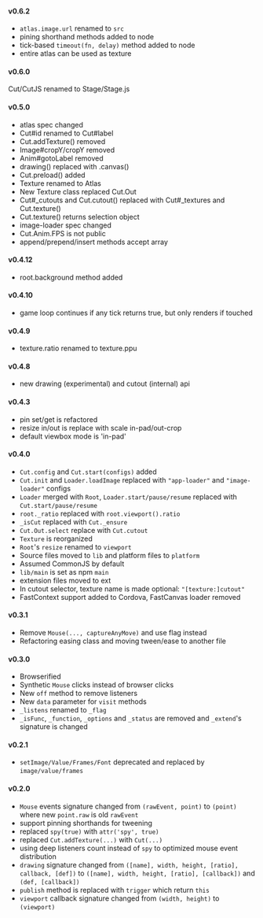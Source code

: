 #### v0.6.2
* `atlas.image.url` renamed to `src`
* pining shorthand methods added to node
* tick-based `timeout(fn, delay)` method added to node
* entire atlas can be used as texture

#### v0.6.0
Cut/CutJS renamed to Stage/Stage.js

#### v0.5.0
* atlas spec changed
* Cut#id renamed to Cut#label
* Cut.addTexture() removed
* Image#cropY/cropY removed
* Anim#gotoLabel removed
* drawing() replaced with .canvas()
* Cut.preload() added
* Texture renamed to Atlas
* New Texture class replaced Cut.Out
* Cut#_cutouts and Cut.cutout() replaced with Cut#_textures and Cut.texture()
* Cut.texture() returns selection object
* image-loader spec changed
* Cut.Anim.FPS is not public
* append/prepend/insert methods accept array

#### v0.4.12
* root.background method added

#### v0.4.10
* game loop continues if any tick returns true, but only renders if touched

#### v0.4.9
* texture.ratio renamed to texture.ppu

#### v0.4.8
* new drawing (experimental) and cutout (internal) api

#### v0.4.3
* pin set/get is refactored
* resize in/out is replace with scale in-pad/out-crop 
* default viewbox mode is 'in-pad'

#### v0.4.0
* `Cut.config` and `Cut.start(configs)` added
* `Cut.init` and `Loader.loadImage` replaced with `"app-loader"` and `"image-loader"` configs
* `Loader` merged with `Root`, `Loader.start/pause/resume` replaced with `Cut.start/pause/resume`
* `root._ratio` replaced with `root.viewport().ratio`
* `_isCut` replaced with `Cut._ensure`
* `Cut.Out.select` replace with `Cut.cutout`
* `Texture` is reorganized
* `Root`'s `resize` renamed to `viewport`
* Source files moved to `lib` and platform files to `platform`
* Assumed CommonJS by default
* `lib/main` is set as npm `main`
* extension files moved to ext
* In cutout selector, texture name is made optional: `"[texture:]cutout"`
* FastContext support added to Cordova, FastCanvas loader removed

#### v0.3.1
* Remove `Mouse(..., captureAnyMove)` and use flag instead
* Refactoring easing class and moving tween/ease to another file

#### v0.3.0
* Browserified
* Synthetic `Mouse` clicks instead of browser clicks
* New `off` method to remove listeners
* New `data` parameter for `visit` methods
* `_listens` renamed to `_flag`
* `_isFunc`, `_function`, `_options` and `_status` are removed and `_extend`'s signature is changed

#### v0.2.1
* `setImage/Value/Frames/Font` deprecated and replaced by `image/value/frames`

#### v0.2.0
* `Mouse` events signature changed from `(rawEvent, point)` to `(point)` where new `point.raw` is old `rawEvent`
* support pinning shorthands for tweening
* replaced `spy(true)` with `attr('spy', true)`
* replaced `Cut.addTexture(...)` with `Cut(...)`
* using deep listeners count instead of `spy` to optimized mouse event distribution
* `drawing` signature changed from `([name], width, height, [ratio], callback, [def])` to `([name], width, height, [ratio], [callback])` and `(def, [callback])`
* `publish` method is replaced with `trigger` which return `this`
* `viewport` callback signature changed from `(width, height)` to `(viewport)`

